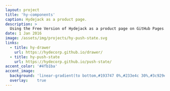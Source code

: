 ```yaml
---
layout: project
title: 'hy-components'
caption: Hydejack as a product page.
description: >
  Using the Free Version of Hydejack as a product page on GitHub Pages.
date: 1 Jan 2016
image: /assets/img/projects/hy-push-state.svg
links:
  - title: hy-drawer
    url: https://hydecorp.github.io/drawer/
  - title: hy-push-state
    url: https://hydecorp.github.io/push-state/
accent_color: '#4fb1ba'
accent_image:
  background: 'linear-gradient(to bottom,#193747 0%,#233e4c 30%,#3c929e 50%,#d5d5d4 70%,#cdccc8 100%)'
  overlay:    true
---
```

